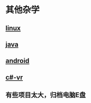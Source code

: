 # 其他杂学

## [linux](./linux/readme.md)

## [java](./java/readme.md)

## [android](./android/readme.md)

## [c#-vr](./c#-vr/readme.md)

## 有些项目太大，归档电脑E盘

